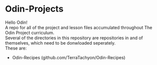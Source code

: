 # Odin-Projects

Hello Odin!  
A repo for all of the project and lesson files accumulated throughout The Odin Project curriculum.  
Several of the directories in this repository are repositories in and of themselves, which need to be donwloaded seperately.  
These are:  
- Odin-Recipes (github.com/TerraTachyon/Odin-Recipes)